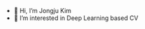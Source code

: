 - 👋 Hi, I’m Jongju Kim
- 👀 I’m interested in Deep Learning based CV

<!---
siri2100/siri2100 is a ✨ special ✨ repository because its `README.md` (this file) appears on your GitHub profile.
You can click the Preview link to take a look at your changes.
--->
